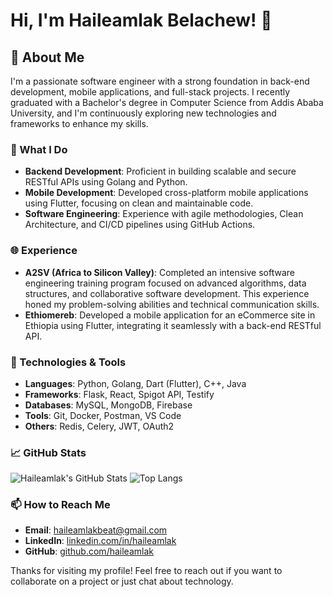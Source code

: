 <!--
## Hi 
🌱 I’m currently studying computer science at Addis Ababa University. 
## 👋, I'm Haileamlak Belachew! 

- I am studying **Computer Science** at **Addis Ababa University**. 
- And currently learning backend development with the Go programming language.

### Skills & Technologies

- **Languages:** Python, Golang, Dart (Flutter), C++, Java
- **Frameworks & Libraries:** Flutter, Testify
- **Backend Development:** RESTful APIs, Clean Architecture, SOLID Principles, Microservices
- **Databases:** MySQL, MongoDB, Firebase
- **Tools:** Git, Postman, VS Code
- **Other:** Data Structures & Algorithms, Competitive Programming


## 🌟 Notable Projects

- **[MK ICT Competition 1st Place Project](https://github.com/username/project-link)**: Developed a live and on-demand video streaming platform for EOTC MK Television Broadcast Service.
- **[Task Manager API](https://github.com/username/task-manager-api)**: A robust API built with Golang, following Clean Architecture principles.
- **[Calendar Application](https://github.com/username/calendar-app)**: A Java Swing application supporting Ethiopian and Gregorian calendars, with additional features like date conversions and holiday calculations.
- **[Health Information Website](https://github.com/username/health-info-website)**: A comprehensive health-related information website with a feature to find nearby health centers.

## 💼 Experience

- **A2SV (Africa to Silicon Valley)**: Participated in a project phase focusing on backend development. Developed real-life software projects and enhanced problem-solving skills through competitive programming.
- **Hackathons**: Active participant in various hackathons, winning and contributing to innovative software solutions.

### Get in Touch

- **LinkedIn:** [Haileamlak Belachew](https://www.linkedin.com/in/haileamlak/)
- **Email:** haileamlakbeat@gmail.com
<!--
## 🏆 Achievements

- **1st Place** at MK ICT Competition'23
- **Graduated** with a GPA of 3.72/4.0 from Addis Ababa University
- **Mastered** advanced data structures and algorithms through A2SV
#### Hobbies & Interests

- **Football:** I enjoy playing and watching football during my free time.
- **Reading:** I'm an avid reader, always looking for interesting books.
-->

# Hi, I'm Haileamlak Belachew! 👋

## 🌟 About Me

I'm a passionate software engineer with a strong foundation in back-end development, mobile applications, and full-stack projects. I recently graduated with a Bachelor's degree in Computer Science from Addis Ababa University, and I'm continuously exploring new technologies and frameworks to enhance my skills.

### 🚀 What I Do

- **Backend Development**: Proficient in building scalable and secure RESTful APIs using Golang and Python.
- **Mobile Development**: Developed cross-platform mobile applications using Flutter, focusing on clean and maintainable code.
- **Software Engineering**: Experience with agile methodologies, Clean Architecture, and CI/CD pipelines using GitHub Actions.

### 🌐 Experience

- **A2SV (Africa to Silicon Valley)**: Completed an intensive software engineering training program focused on advanced algorithms, data structures, and collaborative software development. This experience honed my problem-solving abilities and technical communication skills.
- **Ethiomereb**: Developed a mobile application for an eCommerce site in Ethiopia using Flutter, integrating it seamlessly with a back-end RESTful API.

### 🔧 Technologies & Tools

- **Languages**: Python, Golang, Dart (Flutter), C++, Java
- **Frameworks**: Flask, React, Spigot API, Testify
- **Databases**: MySQL, MongoDB, Firebase
- **Tools**: Git, Docker, Postman, VS Code
- **Others**: Redis, Celery, JWT, OAuth2

### 📈 GitHub Stats

![Haileamlak's GitHub Stats](https://github-readme-stats.vercel.app/api?username=haileamlak&show_icons=true&theme=radical)
![Top Langs](https://github-readme-stats.vercel.app/api/top-langs/?username=haileamlak&layout=compact&theme=radical)

### 📫 How to Reach Me

- **Email**: [haileamlakbeat@gmail.com](mailto:haileamlakbeat@gmail.com)
- **LinkedIn**: [linkedin.com/in/haileamlak](https://linkedin.com/in/haileamlak)
- **GitHub**: [github.com/haileamlak](https://github.com/haileamlak)

Thanks for visiting my profile! Feel free to reach out if you want to collaborate on a project or just chat about technology.


